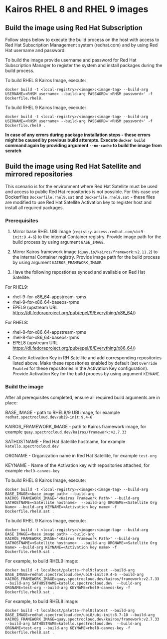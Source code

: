 # Kairos RHEL 8 and RHEL 9 images

## Build the image using Red Hat Subscription

Follow steps below to execute the build process on the host with access to Red Hat Subscription Management system (redhat.com) and by using Red Hat username and password.

To build the image provide username and password for Red Hat Subscription Manager to register the system and install packages during the build process.

To build RHEL 8 Kairos Image, execute:
```
docker build -t <local-registry>/<image>:<image-tag> --build-arg USERNAME=<RHSM username> --build-arg PASSWORD='<RHSM password>' -f Dockerfile.rhel8.
```

To build RHEL 9 Kairos Image, execute:
```
docker build -t <local-registry>/<image>:<image-tag> --build-arg USERNAME=<RHSM username> --build-arg PASSWORD='<RHSM password>' -f Dockerfile.rhel9 .
```

**In case of any errors during package installation steps - these errors might be caused by previous build attempts. Execute `docker build` command again by providing argument `--no-cache` to build the image from scratch**

## Build the image using Red Hat Satellite and mirrored repositories

This scenario is for the environment where Red Hat Satellite must be used and access to public Red Hat repositories is not possible. For this case use Dockerfiles `Dockerfile.rhel9.sat` and `Dockerfile.rhel8.sat` - these files are modified to use Red Hat Satellite Activation key to register host and install all required packages.

### Prerequisites

1. Mirror base RHEL UBI image (`registry.access.redhat.com/ubi9-init:9.4-6`) to the internal Container registry. Provide image path for the build process by using argument `BASE_IMAGE`. 

2. Mirror Kairos framework image (`quay.io/kairos/framework:v2.11.2`) to the internal Container registry. Provide image path for the build process by using argument `KAIROS_FRAMEWORK_IMAGE`. 

3. Have the following repostiories synced and available on Red Hat Satellite:

For RHEL9:
* rhel-9-for-x86_64-appstream-rpms
* rhel-9-for-x86_64-baseos-rpms
* EPEL9 (upstream URL https://dl.fedoraproject.org/pub/epel/9/Everything/x86_64/)

For RHEL8:
* rhel-8-for-x86_64-appstream-rpms
* rhel-8-for-x86_64-baseos-rpms
* EPEL8 (upstream URL https://dl.fedoraproject.org/pub/epel/8/Everything/x86_64/)


4. Create Activation Key in RH Satellite and add corresponding repositories listed above. Make these repositories enabled by default (set `Override Enabled` for these repositories in the Activation Key configuration). Provide Activation Key for the build process by using argument `KEYNAME`.

### Build the image

After all prerequisites completed, ensure all required build arguments are in place:

BASE_IMAGE - path to RHEL8/9 UBI image, for example `redhat.spectrocloud.dev/ubi9-init:9.4-6`

KAIROS_FRAMEWORK_IMAGE - path to Kairos framework image, for example `quay.spectrocloud.dev/kairos/framework:v2.7.33`

SATHOSTNAME - Red Hat Satellite hostname, for example `katello.spectrocloud.dev`

ORGNAME - Organization name in Red Hat Satellite, for example `test-org`

KEYNAME - Name of the Activation key with repositories attached, for example `rhel9-canvos-key`

To build RHEL 8 Kairos Image, execute:
```
docker build -t <local-registry>/<image>:<image-tag> --build-arg BASE_IMAGE=<base image path> --build-arg KAIROS_FRAMEWORK_IMAGE='<Kairos Framework Path>' --build-arg SATHOSTNAME=<Satellite hostname>  --build-arg ORGNAME=<Satellite Org Name> --build-arg KEYNAME=<Activation key name> -f Dockerfile.rhel8.sat .
```

To build RHEL 9 Kairos Image, execute:
```
docker build -t <local-registry>/<image>:<image-tag> --build-arg BASE_IMAGE=<base image path> --build-arg KAIROS_FRAMEWORK_IMAGE='<Kairos Framework Path>' --build-arg SATHOSTNAME=<Satellite hostname>  --build-arg ORGNAME=<Satellite Org Name> --build-arg KEYNAME=<Activation key name> -f Dockerfile.rhel9.sat .
```

For example, to build RHEL9 image:
```
docker build -t localhost/palette-rhel9:latest --build-arg BASE_IMAGE=redhat.spectrocloud.dev/ubi9-init:9.4-6 --build-arg KAIROS_FRAMEWORK_IMAGE=quay.spectrocloud.dev/kairos/framework:v2.7.33 --build-arg SATHOSTNAME=katello.spectrocloud.dev  --build-arg ORGNAME=test-org --build-arg KEYNAME=rhel9-canvos-key -f Dockerfile.rhel9.sat .
```

For example, to build RHEL8 image:
```
docker build -t localhost/palette-rhel8:latest --build-arg BASE_IMAGE=redhat.spectrocloud.dev/ubi8/ubi-init:8.7-10 --build-arg KAIROS_FRAMEWORK_IMAGE=quay.spectrocloud.dev/kairos/framework:v2.7.33 --build-arg SATHOSTNAME=katello.spectrocloud.dev  --build-arg ORGNAME=test-org --build-arg KEYNAME=rhel8-canvos-key -f Dockerfile.rhel8.sat .
```



